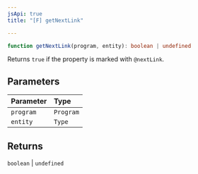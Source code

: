 ```yaml
---
jsApi: true
title: "[F] getNextLink"

---
```

```ts
function getNextLink(program, entity): boolean | undefined
```

Returns `true` if the property is marked with `@nextLink`.

## Parameters

| Parameter | Type |
| :------ | :------ |
| `program` | `Program` |
| `entity` | `Type` |

## Returns

`boolean` \| `undefined`
